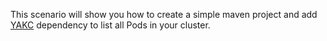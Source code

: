 This scenario will show you how to create a simple maven project and add
[YAKC](https://github.com/manusa/yakc) dependency to list all Pods in your cluster.
